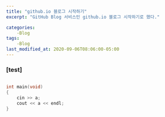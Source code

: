 ```yaml
---
title: "github.io 블로그 시작하기"
excerpt: "GitHub Blog 서비스인 github.io 블로그 시작하기로 했다."

categories:
    -Blog
tags:
    -Blog
last_modified_at: 2020-09-06T08:06:00-05:00
---
```


### [test]

~~~cpp

int main(void)
{
    cin >> a;
    cout << a << endl;
}
